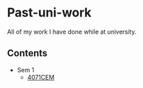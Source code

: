 # Past-uni-work
All of my work I have done while at university.

## Contents
- Sem 1
	- [4071CEM](Year%201/Semester%201/4071CEM)